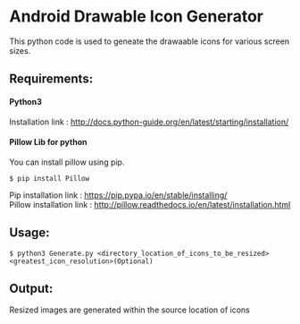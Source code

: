 # Android Drawable Icon Generator
This python code is used to geneate the drawaable icons for various screen sizes.

## Requirements:
#### Python3 
Installation link : http://docs.python-guide.org/en/latest/starting/installation/
#### Pillow Lib for python
You can install pillow using pip.<br>
```
$ pip install Pillow
```
Pip installation link : https://pip.pypa.io/en/stable/installing/ <br>
Pillow installation link : http://pillow.readthedocs.io/en/latest/installation.html

## Usage:
```
$ python3 Generate.py <directory_location_of_icons_to_be_resized> <greatest_icon_resolution>(Optional)
```
## Output:
Resized images are generated within the source location of icons
